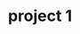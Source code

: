 ---
layout: projects
title: project 1
description:
start_date:
end_date:
gallery:
  - image_path: /images/projects/project-1/image-1.jpg
  - image_path: /images/projects/project-1/image-2.jpg
  - image_path: /images/projects/project-1/image-3.jpg
---